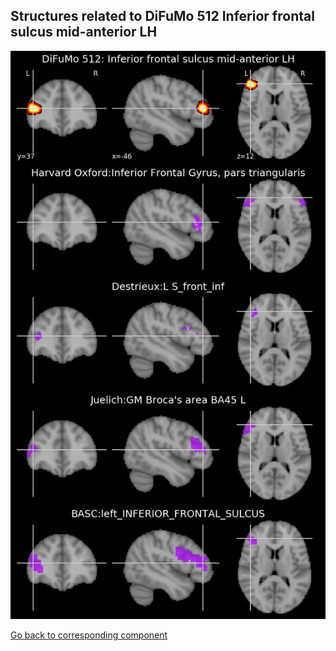 


## Structures related to DiFuMo 512 Inferior frontal sulcus mid-anterior LH

![457](457.jpg "Structures related to DiFuMo 512 Inferior frontal sulcus mid-anterior LH")

[Go back to corresponding component](https://parietal-inria.github.io/DiFuMo/512/html/457.html)